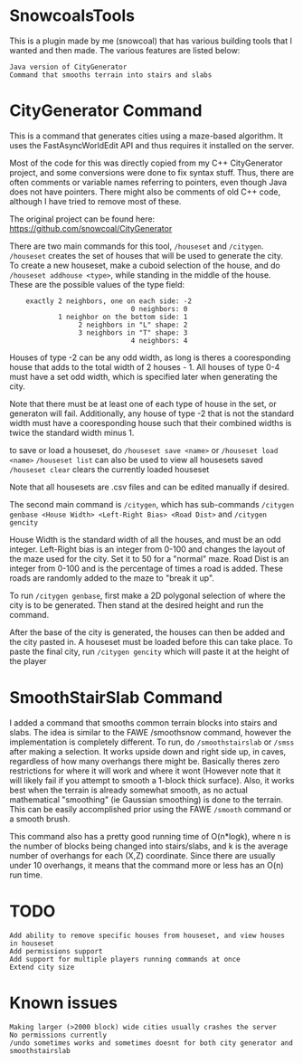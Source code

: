 # SnowcoalsTools

This is a plugin made by me (snowcoal) that has various building tools that I wanted and then made. The various features are listed below:

    Java version of CityGenerator
    Command that smooths terrain into stairs and slabs

# CityGenerator Command

This is a command that generates cities using a maze-based algorithm. It uses the FastAsyncWorldEdit API and thus requires it installed on the server.

Most of the code for this was directly copied from my C++ CityGenerator project, and some conversions were done to fix syntax stuff.
Thus, there are often comments or variable names referring to pointers, even though Java does not have pointers. There might also be comments
of old C++ code, although I have tried to remove most of these.

The original project can be found here: https://github.com/snowcoal/CityGenerator

There are two main commands for this tool, ```/houseset``` and ```/citygen```. ```/houseset``` creates the set of houses that will be used to generate the city.
To create a new houseset, make a cuboid selection of the house, and do ```/houseset addhouse <type>```, while standing in the middle of the house. 
These are the possible values of the type field:

        exactly 2 neighbors, one on each side: -2
                                  0 neighbors: 0
                1 neighbor on the bottom side: 1
                     2 neighbors in "L" shape: 2
                     3 neighbors in "T" shape: 3
                                  4 neighbors: 4

Houses of type -2 can be any odd width, as long is theres a cooresponding house that adds to the total width of 2 houses - 1. All houses of type 0-4 must have
a set odd width, which is specified later when generating the city.

Note that there must be at least one of each type of house in the set, or generaton will fail. Additionally, any house of type -2 that is not the standard
width must have a cooresponding house such that their combined widths is twice the standard width minus 1.

to save or load a houseset, do ```/houseset save <name>``` or ```/houseset load <name>```
```/houseset list``` can also be used to view all housesets saved
```/houseset clear``` clears the currently loaded houseset

Note that all housesets are .csv files and can be edited manually if desired.

The second main command is ```/citygen```, which has sub-commands ```/citygen genbase <House Width> <Left-Right Bias> <Road Dist>``` and ```/citygen gencity```

House Width is the standard width of all the houses, and must be an odd integer.
Left-Right bias is an integer from 0-100 and changes the layout of the maze used for the city. Set it to 50 for a "normal" maze.
Road Dist is an integer from 0-100 and is the percentage of times a road is added. These roads are randomly added to the maze to "break it up".

To run ```/citygen genbase```, first make a 2D polygonal selection of where the city is to be generated. Then stand at the desired height and run the command.

After the base of the city is generated, the houses can then be added and the city pasted in. A houseset must be loaded before this can take place. To paste
the final city, run ```/citygen gencity``` which will paste it at the height of the player

# SmoothStairSlab Command

I added a command that smooths common terrain blocks into stairs and slabs. The idea is similar to the FAWE /smoothsnow command, however the implementation is
completely different. To run, do ```/smoothstairslab``` or ```/smss``` after making a selection. It works upside down and right side up, in caves, regardless
of how many overhangs there might be. Basically theres zero restrictions for where it will work and where it wont (However note that it will likely fail if
you attempt to smooth a 1-block thick surface). Also, it works best when the terrain is already somewhat smooth, as no actual mathematical "smoothing"
(ie Gaussian smoothing) is done to the terrain. This can be easily accomplished prior using the FAWE ```/smooth``` command or a smooth brush.

This command also has a pretty good running time of O(n*logk), where n is the number of blocks being changed into stairs/slabs, and k is the average number
of overhangs for each (X,Z) coordinate. Since there are usually under 10 overhangs, it means that the command more or less has an O(n) run time.


# TODO

    Add ability to remove specific houses from houseset, and view houses in houseset
    Add permissions support
    Add support for multiple players running commands at once
    Extend city size

# Known issues

    Making larger (>2000 block) wide cities usually crashes the server
    No permissions currently
    /undo sometimes works and sometimes doesnt for both city generator and smoothstairslab

